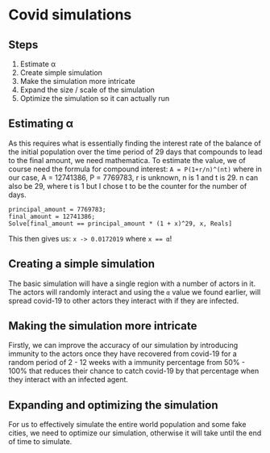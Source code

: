 # Covid simulations

## Steps

1. Estimate α
2. Create simple simulation
3. Make the simulation more intricate
4. Expand the size / scale of the simulation
5. Optimize the simulation so it can actually run

## Estimating α

As this requires what is essentially finding the interest rate of
the balance of the initial population over the time period of 29 days
that compounds to lead to the final amount, we need mathematica.
To estimate the value, we of course need the formula for compound interest:
`A = P(1+r/n)^(nt)`
where in our case, A = 12741386, P = 7769783, r is unknown, n is 1 and t is 29.
n can also be 29, where t is 1 but I chose t to be the counter for the number of days.

```wl
principal_amount = 7769783;
final_amount = 12741386;
Solve[final_amount == principal_amount * (1 + x)^29, x, Reals]
```

This then gives us:
`x -> 0.0172019` where `x == α`!

## Creating a simple simulation

The basic simulation will have a single region with a number of actors in it.
The actors will randomly interact and using the `α` value we found earlier, will
spread covid-19 to other actors they interact with if they are infected.

## Making the simulation more intricate

Firstly, we can improve the accuracy of our simulation by introducing immunity
to the actors once they have recovered from covid-19 for a random period of
2 - 12 weeks with a immunity percentage from 50% - 100% that reduces their
chance to catch covid-19 by that percentage when they interact with an
infected agent.

## Expanding and optimizing the simulation

For us to effectively simulate the entire world population and some fake cities, we need to optimize our simulation, otherwise it will take until the end of time to simulate.
